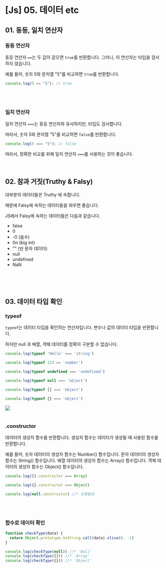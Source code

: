 # [Js] 05. 데이터 etc
## 01. 동등, 일치 연산자
### 동등 연산자
동등 연산자 `==`는 두 값이 같으면 `true`를 반환합니다. 그러나, 이 연산자는 타입을 검사하지 않습니다.

 예를 들어, 숫자 5와 문자열 "5"를 비교하면 `true`를 반환합니다.

```js
console.log(5 == "5"); // true
```
<br><br>

### 일치 연산자
일치 연산자 `===`는 동등 연산자와 유사하지만, 타입도 검사합니다. 

따라서, 숫자 5와 문자열 "5"를 비교하면 `false`를 반환합니다.

```js
console.log(5 === "5"); // false
```

따라서, 정확한 비교를 위해 일치 연산자 `===`를 사용하는 것이 좋습니다.
<br><br><br>

## 02. 참과 거짓(Truthy & Falsy)

대부분의 데이터들은 Truthy 에 속합니다.

때문에 Falsy에 속하는 데이터들을 외우면 좋습니다.

JS에서 Falsy에 속하는 데이터들은 다음과 같습니다.

- false
- 0
- -0 (음수)
- 0n (big int)
- "" (빈 문자 데이터)
- null
- undefined
- NaN

<br><br><br>

## 03. 데이터 타입 확인
### typeof
`typeof`는 데이터 타입을 확인하는 연산자입니다. 변수나 값의 데이터 타입을 반환합니다.

하지만 null 과 배열, 객체 데이터를 정확히 구분할 수 없습니다.

```js
console.log(typeof 'Hello' === 'string')

console.log(typeof 123 == 'number')

console.log(typeof undefined === 'undefined')

console.log(typeof null === 'object')

console.log(typeof [] === 'object')

console.log(typeof {} === 'object')
```

![](https://i.imgur.com/nLn1BRI.png)
<br><br>

### .constructor
데이터의 생성자 함수를 반환합니다. 
생성자 함수는 데이터가 생성될 때 사용된 함수를 반환합니다. 

예를 들어, 숫자 데이터의 생성자 함수는 Number() 함수입니다. 
문자 데이터의 생성자 함수는 String() 함수입니다. 
배열 데이터의 생성자 함수는 Array() 함수입니다. 
객체 데이터의 생성자 함수는 Object() 함수입니다.

```js
console.log([].constructor === Array)

console.log({}.constructor === Object)

console.log(null.constructor) //* 오류발생
```
<br><br>

### 함수로 데이터 확인
```js
function checkType(data) {
  return Object.prototype.toString.call(data).slice(8, -1)
}

console.log(checkType(null)) //* 'Null'
console.log(checkType([])) //* 'Array'
console.log(checkType({})) //* 'Object'
```





